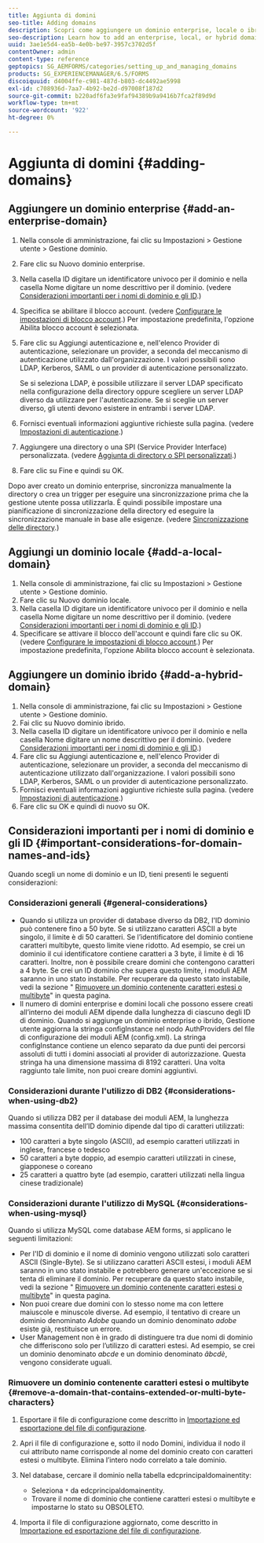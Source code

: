 ```yaml
---
title: Aggiunta di domini
seo-title: Adding domains
description: Scopri come aggiungere un dominio enterprise, locale o ibrido utilizzando le impostazioni di Gestione dominio e le considerazioni generali per i nomi di dominio e gli ID.
seo-description: Learn how to add an enterprise, local, or hybrid domain using Domain Management settings and general considerations for domain names and IDs.
uuid: 3ae1e5d4-ea5b-4e0b-be97-3957c3702d5f
contentOwner: admin
content-type: reference
geptopics: SG_AEMFORMS/categories/setting_up_and_managing_domains
products: SG_EXPERIENCEMANAGER/6.5/FORMS
discoiquuid: d4004ffe-c981-487d-b803-dc4492ae5998
exl-id: c708936d-7aa7-4b92-be2d-d97008f187d2
source-git-commit: b220adf6fa3e9faf94389b9a9416b7fca2f89d9d
workflow-type: tm+mt
source-wordcount: '922'
ht-degree: 0%

---
```


# Aggiunta di domini {#adding-domains}

## Aggiungere un dominio enterprise {#add-an-enterprise-domain}

1. Nella console di amministrazione, fai clic su Impostazioni > Gestione utente > Gestione dominio.
1. Fare clic su Nuovo dominio enterprise.
1. Nella casella ID digitare un identificatore univoco per il dominio e nella casella Nome digitare un nome descrittivo per il dominio. (vedere [Considerazioni importanti per i nomi di dominio e gli ID](adding-domains.md#important-considerations-for-domain-names-and-ids).)
1. Specifica se abilitare il blocco account. (vedere [Configurare le impostazioni di blocco account](/help/forms/using/admin-help/configure-account-locking-settings.md#configure-account-locking-settings).) Per impostazione predefinita, l&#39;opzione Abilita blocco account è selezionata.
1. Fare clic su Aggiungi autenticazione e, nell&#39;elenco Provider di autenticazione, selezionare un provider, a seconda del meccanismo di autenticazione utilizzato dall&#39;organizzazione. I valori possibili sono LDAP, Kerberos, SAML o un provider di autenticazione personalizzato.

   Se si seleziona LDAP, è possibile utilizzare il server LDAP specificato nella configurazione della directory oppure scegliere un server LDAP diverso da utilizzare per l&#39;autenticazione. Se si sceglie un server diverso, gli utenti devono esistere in entrambi i server LDAP.

1. Fornisci eventuali informazioni aggiuntive richieste sulla pagina. (vedere [Impostazioni di autenticazione](/help/forms/using/admin-help/configuring-authentication-providers.md#authentication-settings).)
1. Aggiungere una directory o una SPI (Service Provider Interface) personalizzata. (vedere [Aggiunta di directory o SPI personalizzati](/help/forms/using/admin-help/configuring-directories.md#adding-directories-or-custom-spis).)
1. Fare clic su Fine e quindi su OK.

Dopo aver creato un dominio enterprise, sincronizza manualmente la directory o crea un trigger per eseguire una sincronizzazione prima che la gestione utente possa utilizzarla. È quindi possibile impostare una pianificazione di sincronizzazione della directory ed eseguire la sincronizzazione manuale in base alle esigenze. (vedere [Sincronizzazione delle directory](/help/forms/using/admin-help/synchronizing-directories.md#synchronizing-directories).)

## Aggiungi un dominio locale {#add-a-local-domain}

1. Nella console di amministrazione, fai clic su Impostazioni > Gestione utente > Gestione dominio.
1. Fare clic su Nuovo dominio locale.
1. Nella casella ID digitare un identificatore univoco per il dominio e nella casella Nome digitare un nome descrittivo per il dominio. (vedere [Considerazioni importanti per i nomi di dominio e gli ID](adding-domains.md#important-considerations-for-domain-names-and-ids).)
1. Specificare se attivare il blocco dell&#39;account e quindi fare clic su OK. (vedere [Configurare le impostazioni di blocco account](/help/forms/using/admin-help/configure-account-locking-settings.md#configure-account-locking-settings).) Per impostazione predefinita, l&#39;opzione Abilita blocco account è selezionata.

## Aggiungere un dominio ibrido {#add-a-hybrid-domain}

1. Nella console di amministrazione, fai clic su Impostazioni > Gestione utente > Gestione dominio.
1. Fai clic su Nuovo dominio ibrido.
1. Nella casella ID digitare un identificatore univoco per il dominio e nella casella Nome digitare un nome descrittivo per il dominio. (vedere [Considerazioni importanti per i nomi di dominio e gli ID](adding-domains.md#important-considerations-for-domain-names-and-ids).)
1. Fare clic su Aggiungi autenticazione e, nell&#39;elenco Provider di autenticazione, selezionare un provider, a seconda del meccanismo di autenticazione utilizzato dall&#39;organizzazione. I valori possibili sono LDAP, Kerberos, SAML o un provider di autenticazione personalizzato.
1. Fornisci eventuali informazioni aggiuntive richieste sulla pagina. (vedere [Impostazioni di autenticazione](/help/forms/using/admin-help/configuring-authentication-providers.md#authentication-settings).)
1. Fare clic su OK e quindi di nuovo su OK.

## Considerazioni importanti per i nomi di dominio e gli ID {#important-considerations-for-domain-names-and-ids}

Quando scegli un nome di dominio e un ID, tieni presenti le seguenti considerazioni:

### Considerazioni generali {#general-considerations}

* Quando si utilizza un provider di database diverso da DB2, l&#39;ID dominio può contenere fino a 50 byte. Se si utilizzano caratteri ASCII a byte singolo, il limite è di 50 caratteri. Se l’identificatore del dominio contiene caratteri multibyte, questo limite viene ridotto. Ad esempio, se crei un dominio il cui identificatore contiene caratteri a 3 byte, il limite è di 16 caratteri. Inoltre, non è possibile creare domini che contengono caratteri a 4 byte. Se crei un ID dominio che supera questo limite, i moduli AEM saranno in uno stato instabile. Per recuperare da questo stato instabile, vedi la sezione &quot; [Rimuovere un dominio contenente caratteri estesi o multibyte](adding-domains.md#remove-a-domain-that-contains-extended-or-multi-byte-characters)&quot; in questa pagina.
* Il numero di domini enterprise e domini locali che possono essere creati all’interno dei moduli AEM dipende dalla lunghezza di ciascuno degli ID di dominio. Quando si aggiunge un dominio enterprise o ibrido, Gestione utente aggiorna la stringa configInstance nel nodo AuthProviders del file di configurazione dei moduli AEM (config.xml). La stringa configInstance contiene un elenco separato da due punti dei percorsi assoluti di tutti i domini associati al provider di autorizzazione. Questa stringa ha una dimensione massima di 8192 caratteri. Una volta raggiunto tale limite, non puoi creare domini aggiuntivi.

### Considerazioni durante l&#39;utilizzo di DB2 {#considerations-when-using-db2}

Quando si utilizza DB2 per il database dei moduli AEM, la lunghezza massima consentita dell’ID dominio dipende dal tipo di caratteri utilizzati:

* 100 caratteri a byte singolo (ASCII), ad esempio caratteri utilizzati in inglese, francese o tedesco
* 50 caratteri a byte doppio, ad esempio caratteri utilizzati in cinese, giapponese o coreano
* 25 caratteri a quattro byte (ad esempio, caratteri utilizzati nella lingua cinese tradizionale)

### Considerazioni durante l&#39;utilizzo di MySQL {#considerations-when-using-mysql}

Quando si utilizza MySQL come database AEM forms, si applicano le seguenti limitazioni:

* Per l&#39;ID di dominio e il nome di dominio vengono utilizzati solo caratteri ASCII (Single-Byte). Se si utilizzano caratteri ASCII estesi, i moduli AEM saranno in uno stato instabile e potrebbero generare un&#39;eccezione se si tenta di eliminare il dominio. Per recuperare da questo stato instabile, vedi la sezione &quot; [Rimuovere un dominio contenente caratteri estesi o multibyte](adding-domains.md#remove-a-domain-that-contains-extended-or-multi-byte-characters)&quot; in questa pagina.
* Non puoi creare due domini con lo stesso nome ma con lettere maiuscole e minuscole diverse. Ad esempio, il tentativo di creare un dominio denominato *Adobe* quando un dominio denominato *adobe* esiste già, restituisce un errore.
* User Management non è in grado di distinguere tra due nomi di dominio che differiscono solo per l’utilizzo di caratteri estesi. Ad esempio, se crei un dominio denominato *abcde* e un dominio denominato *âbcdè*, vengono considerate uguali.

### Rimuovere un dominio contenente caratteri estesi o multibyte {#remove-a-domain-that-contains-extended-or-multi-byte-characters}

1. Esportare il file di configurazione come descritto in [Importazione ed esportazione del file di configurazione](/help/forms/using/admin-help/importing-exporting-configuration-file.md#importing-and-exporting-the-configuration-file).
1. Apri il file di configurazione e, sotto il nodo Domini, individua il nodo il cui attributo name corrisponde al nome del dominio creato con caratteri estesi o multibyte. Elimina l’intero nodo correlato a tale dominio.
1. Nel database, cercare il dominio nella tabella edcprincipaldomainentity:

   * Seleziona `*` da edcprincipaldomainentity.
   * Trovare il nome di dominio che contiene caratteri estesi o multibyte e impostarne lo stato su OBSOLETO.

1. Importa il file di configurazione aggiornato, come descritto in [Importazione ed esportazione del file di configurazione](/help/forms/using/admin-help/importing-exporting-configuration-file.md#importing-and-exporting-the-configuration-file).
